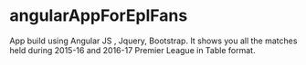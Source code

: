# angularAppForEplFans
App build using Angular JS , Jquery, Bootstrap. It shows you all the matches held during 2015-16 and 2016-17 Premier League in Table format.
